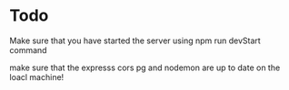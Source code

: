 # Todo

Make sure that you have started the server using npm run devStart command

make sure that the expresss cors pg and nodemon are up to date on the loacl machine!

